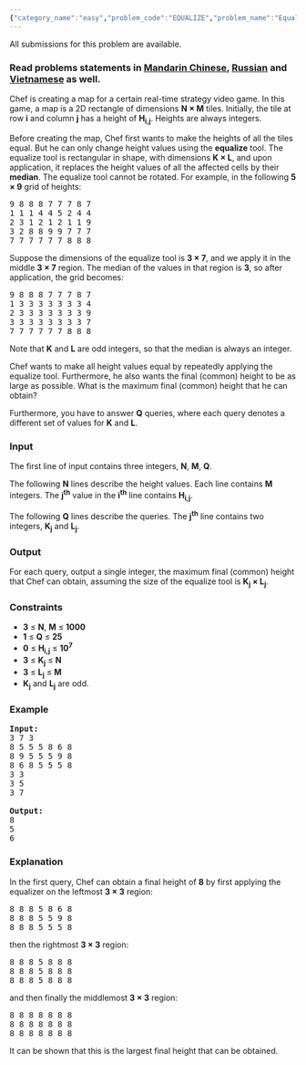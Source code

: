 ```yaml
---
{"category_name":"easy","problem_code":"EQUALIZE","problem_name":"Equalize","languages_supported":{"0":"ADA","1":"ASM","2":"BASH","3":"BF","4":"C","5":"C99 strict","6":"CAML","7":"CLOJ","8":"CLPS","9":"CPP 4.3.2","10":"CPP 4.9.2","11":"CPP14","12":"CS2","13":"D","14":"ERL","15":"FORT","16":"FS","17":"GO","18":"HASK","19":"ICK","20":"ICON","21":"JAVA","22":"JS","23":"LISP clisp","24":"LISP sbcl","25":"LUA","26":"NEM","27":"NICE","28":"NODEJS","29":"PAS fpc","30":"PAS gpc","31":"PERL","32":"PERL6","33":"PHP","34":"PIKE","35":"PRLG","36":"PYPY","37":"PYTH","38":"PYTH 3.4","39":"RUBY","40":"SCALA","41":"SCM chicken","42":"SCM guile","43":"SCM qobi","44":"ST","45":"TCL","46":"TEXT","47":"WSPC"},"max_timelimit":3,"source_sizelimit":50000,"problem_author":"kevinsogo","problem_tester":null,"date_added":"7-06-2016","tags":{"0":"kevinsogo"},"time":{"view_start_date":1468063200,"submit_start_date":1468063200,"visible_start_date":1468063200,"end_date":1735669800},"layout":"problem"}
---
```

<span class="solution-visible-txt">All submissions for this problem are available.</span><h3> Read problems statements in <a target="_blank" href="http://www.codechef.com/download/translated/SNCKFL16/mandarin/EQUALIZE.pdf">Mandarin Chinese</a>, <a target="_blank" href="http://www.codechef.com/download/translated/SNCKFL16/russian/EQUALIZE.pdf">Russian</a> and <a target="_blank" href="http://www.codechef.com/download/translated/SNCKFL16/vietnamese/EQUALIZE.pdf">Vietnamese</a> as well.</h3>


<p>Chef is creating a map for a certain real-time strategy video game. In this game, a map is a 2D rectangle of dimensions <b>N × M</b> tiles. Initially, the tile at row <b>i</b> and column <b>j</b> has a height of <b>H<sub>i,j</sub></b>. Heights are always integers.</p>

<p>Before creating the map, Chef first wants to make the heights of all the tiles equal. But he can only change height values using the <b>equalize</b> tool. The equalize tool is rectangular in shape, with dimensions <b>K × L</b>, and upon application, it replaces the height values of all the affected cells by their <b>median</b>. The equalize tool cannot be rotated. For example, in the following <b>5 × 9</b> grid of heights:</p>
<pre><tt>9 8 8 8 7 7 7 8 7
1 1 1 4 4 5 2 4 4
2 3 1 2 1 2 1 1 9
3 2 8 8 9 9 7 7 7
7 7 7 7 7 7 8 8 8
</tt></pre>
<p>Suppose the dimensions of the equalize tool is <b>3 × 7</b>, and we apply it in the middle <b>3 × 7</b> region. The median of the values in that region is <b>3</b>, so after application, the grid becomes:</p>
<pre><tt>9 8 8 8 7 7 7 8 7
1 3 3 3 3 3 3 3 4
2 3 3 3 3 3 3 3 9
3 3 3 3 3 3 3 3 7
7 7 7 7 7 7 8 8 8
</tt></pre>

<p>Note that <b>K</b> and <b>L</b> are odd integers, so that the median is always an integer.</p>

<p>Chef wants to make all height values equal by repeatedly applying the equalize tool. Furthermore, he also wants the final (common) height to be as large as possible. What is the maximum final (common) height that he can obtain?</p>

<p>Furthermore, you have to answer <b>Q</b> queries, where each query denotes a different set of values for <b>K</b> and <b>L</b>.</p>

<h3>Input</h3>
<p>The first line of input contains three integers, <b>N</b>, <b>M</b>, <b>Q</b>.</p>
<p>The following <b>N</b> lines describe the height values. Each line contains <b>M</b> integers. The <b>j<sup>th</sup></b> value in the <b>i<sup>th</sup></b> line contains <b>H<sub>i,j</sub></b>.</p>
<p>The following <b>Q</b> lines describe the queries. The <b>j<sup>th</sup></b> line contains two integers, <b>K<sub>j</sub></b> and <b>L<sub>j</sub></b>.</p>


<h3>Output</h3>
<p>For each query, output a single integer, the maximum final (common) height that Chef can obtain, assuming the size of the equalize tool is <b>K<sub>j</sub> × L<sub>j</sub></b>.</p>

<h3>Constraints</h3>
<ul>
<li><b>3</b> ≤ <b>N</b>, <b>M</b> ≤ <b>1000</b></li>
<li><b>1</b> ≤ <b>Q</b> ≤ <b>25</b></li>
<li><b>0</b> ≤ <b>H<sub>i,j</sub></b> ≤ <b>10<sup>7</sup></b></li>
<li><b>3</b> ≤ <b>K<sub>j</sub></b> ≤ <b>N</b></li>
<li><b>3</b> ≤ <b>L<sub>j</sub></b> ≤ <b>M</b></li> 
<li><b>K<sub>j</sub></b> and <b>L<sub>j</sub></b> are odd.</li>
</ul>

<h3>Example</h3>
<pre><b>Input:</b>
<tt>3 7 3
8 5 5 5 8 6 8
8 9 5 5 5 9 8
8 6 8 5 5 5 8
3 3
3 5
3 7
</tt>
<b>Output:</b>
<tt>8
5
6</tt>
</pre>

<h3>Explanation</h3>
<p>In the first query, Chef can obtain a final height of <b>8</b> by first applying the equalizer on the leftmost <b>3 × 3</b> region:</p>

<pre><tt>8 8 8 5 8 6 8
8 8 8 5 5 9 8
8 8 8 5 5 5 8
</tt></pre>

<p>then the rightmost <b>3 × 3</b> region:</p>

<pre><tt>8 8 8 5 8 8 8
8 8 8 5 8 8 8
8 8 8 5 8 8 8
</tt></pre>

<p>and then finally the middlemost <b>3 × 3</b> region:</p>

<pre><tt>8 8 8 8 8 8 8
8 8 8 8 8 8 8
8 8 8 8 8 8 8
</tt></pre>

<p>It can be shown that this is the largest final height that can be obtained.</p>

